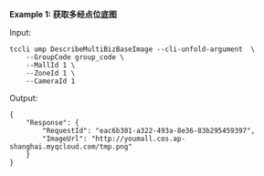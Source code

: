 **Example 1: 获取多经点位底图**



Input: 

```
tccli ump DescribeMultiBizBaseImage --cli-unfold-argument  \
    --GroupCode group_code \
    --MallId 1 \
    --ZoneId 1 \
    --CameraId 1
```

Output: 
```
{
    "Response": {
        "RequestId": "eac6b301-a322-493a-8e36-83b295459397",
        "ImageUrl": "http://youmall.cos.ap-shanghai.myqcloud.com/tmp.png"
    }
}
```

